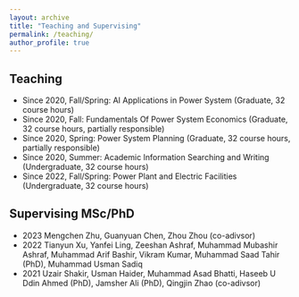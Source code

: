 ```yaml
---
layout: archive
title: "Teaching and Supervising"
permalink: /teaching/
author_profile: true
---
```


## Teaching

- Since 2020, Fall/Spring: AI Applications in Power System (Graduate, 32 course hours)
- Since 2020, Fall: Fundamentals Of Power System Economics (Graduate, 32 course hours, partially responsible)
- Since 2020, Spring: Power System Planning (Graduate, 32 course hours, partially responsible)
- Since 2020, Summer: Academic Information Searching and Writing (Undergraduate, 32 course hours)
- Since 2022, Fall/Spring: Power Plant and Electric Facilities (Undergraduate, 32 course hours)

## Supervising MSc/PhD

- 2023 Mengchen Zhu, Guanyuan Chen, Zhou Zhou (co-adivsor)
- 2022 Tianyun Xu, Yanfei Ling, Zeeshan Ashraf, Muhammad Mubashir Ashraf, Muhammad Arif Bashir, Vikram Kumar, Muhammad Saad Tahir (PhD), Muhammad Usman Sadiq
- 2021 Uzair Shakir, Usman Haider, Muhammad Asad Bhatti, Haseeb U Ddin Ahmed (PhD), Jamsher Ali (PhD), Qingjin Zhao (co-adivsor)

